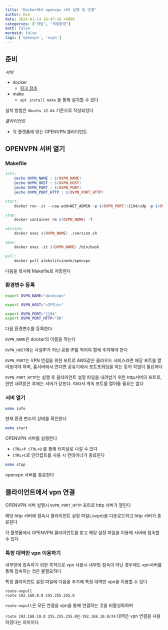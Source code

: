 ```yaml
---
title: "Docker에서 openvpn 서버 실행 및 연결"
author: Hve
date: 2024-01-14 16:47:18 +0900
categories: ["개발", "개발환경"]
math: false
mermaid: false
tags: ['openvpn', 'ovpn']
---
```


## 준비

*서버*

- docker
    - [링크 참조](https://hve4638.github.io/posts/docker-man/)
- make
    - `apt install make` 을 통해 설치할 수 있다

설치 방법은 `Ubuntu 22.04` 기준으로 작성되었다

*클라이언트*

- 각 플랫폼에 맞는 OPENVPN 클라이언트

## OPENVPN 서버 열기

### Makefile

```makefile
info:
	@echo OVPN_NAME : $(OVPN_NAME)
	@echo OVPN_HOST : $(OVPN_HOST)
	@echo OVPN_PORT : $(OVPN_PORT)
	@echo OVPN_PORT_HTTP : $(OVPN_PORT_HTTP)

start:
	docker run -it --cap-add=NET_ADMIN -p $(OVPN_PORT):1194/udp -p $(OVPN_PORT_HTTP):8080/tcp -e HOST_ADDR=$(OVPN_HOST) --name $(OVPN_NAME) alekslitvinenk/openvpn

stop:
	docker container rm $(OVPN_NAME) -f

version:
	docker exec $(OVPN_NAME) ./version.sh

open:
	docker exec -it $(OVPN_NAME) /bin/bash

pull:
	docker pull alekslitvinenk/openvpn
```

다음을 복사해 Makefile로 저장한다

### 환경변수 등록

```bash
export OVPN_NAME="dockovpn"

export OVPN_HOST="<IP주소>"

export OVPN_PORT="1194"
export OVPN_PORT_HTTP="80"
```

다음 환경변수를 등록한다

`OVPN_NAME`은 docker의 이름을 적는다

`OVPN_HOST`에는 사설IP가 아닌 공용 IP를 적어야 함에 주의해야 한다

`OVPN_PORT`는 VPN 연결을 위한 포트로 AWS같은 클라우드 서비스라면 해당 포트를 열어놓아야 하며, 홈서버에서 연다면 공유기에서 포트포워딩을 하는 등의 작업이 필요하다

`OVPN_PORT_HTTP`는 실행 후 클라이언트 설정 파일을 내려받기 위한 http서버의 포트로, 한번 내려받은 후에는 서버가 닫힌다. 따라서 계속 포트를 열어둘 필요는 없다

### 서버 열기

```bash
make info
```

현재 환경 변수의 상태를 확인한다

```bash
make start
```

OPENVPN 서버를 실행한다

- `CTRL+P CTRL+Q` 를 통해 터미널로 나갈 수 있다
- `CTRL+C`로 인터럽트를 사용 시 컨테이너가 종료된다

```bash
make stop
```

openvpn 서버를 종료한다

## 클라이언트에서 vpn 연결

OPENVPN 서버 실행시 `OVPN_PORT_HTTP` 포트로 http 서버가 열린다

해당 http 서버에 접속시 클라이언트 설정 파일(.ovpn)을 다운로드하고 http 서버가 종료된다

각 플랫폼에서 OPENVPN 클라이언트를 받고 해당 설정 파일을 이용해 서버에 접속할 수 있다

### 특정 대역만 vpn 이용하기

내부망에 접속하기 위한 목적으로 vpn 사용시 내부망 접속이 아닌 경우에도 vpn서버를 통해 접속하는 것은 불필요하다

특정 클라이언트 설정 파일에 다음을 추가해 특정 대역만 vpn을 이용할 수 있다

```
route-nopull
route 192.168.0.0 255.255.255.0
```

`route-nopull`은 모든 연결을 vpn을 통해 연결하는 것을 비활성화하며

`route 192.168.10.0 255.255.255.0`는 `192.168.10.0/24` 대역은 vpn 연결을 사용하겠다는 의미이다